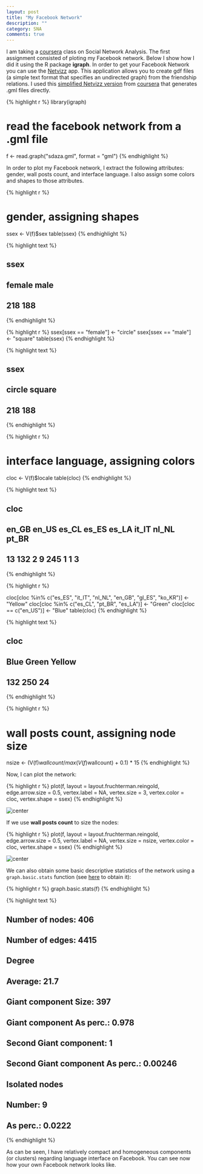 ```yaml
---
layout: post
title: "My Facebook Network"
description: ""
category: SNA
comments: true
---
```



I am taking a [coursera](https://www.coursera.org) class on Social Network Analysis. The first assignment consisted of ploting my Facebook network. Below I show how I did it using the R package __igraph__. In order to get your Facebook Network you can use the [Netvizz](https://apps.facebook.com/netvizz/) app. This application allows you to create gdf files (a simple text format that specifies an undirected graph) from the friendship relations. I used this [simplified Netvizz version](http://snacourse.com/getnet/) from [coursera](https://www.coursera.org)  that generates .gml files directly.







{% highlight r %}
library(igraph)

# read the facebook network from a .gml file
f <- read.graph("sdaza.gml", format = "gml")
{% endhighlight %}



In order to plot my Facebook network, I extract the following attributes: gender, wall posts count, and interface language. I also assign some colors and shapes to those attributes.


{% highlight r %}
# gender, assigning shapes
ssex <- V(f)$sex
table(ssex)
{% endhighlight %}



{% highlight text %}
## ssex
## female   male
##    218    188
{% endhighlight %}



{% highlight r %}
ssex[ssex == "female"] <- "circle"
ssex[ssex == "male"] <- "square"
table(ssex)
{% endhighlight %}



{% highlight text %}
## ssex
## circle square
##    218    188
{% endhighlight %}



{% highlight r %}

# interface language, assigning colors
cloc <- V(f)$locale
table(cloc)
{% endhighlight %}



{% highlight text %}
## cloc
## en_GB en_US es_CL es_ES es_LA it_IT nl_NL pt_BR
##    13   132     2     9   245     1     1     3
{% endhighlight %}



{% highlight r %}

cloc[cloc %in% c("es_ES", "it_IT", "nl_NL", "en_GB", "gl_ES", "ko_KR")] <-  "Yellow"
cloc[cloc %in% c("es_CL", "pt_BR", "es_LA")] <- "Green"
cloc[cloc == c("en_US")] <- "Blue"
table(cloc)
{% endhighlight %}



{% highlight text %}
## cloc
##   Blue  Green Yellow
##    132    250     24
{% endhighlight %}



{% highlight r %}

# wall posts count, assigning node size
nsize <- (V(f)$wallcount/max(V(f)$wallcount) + 0.1) * 15
{% endhighlight %}


Now, I can plot the network:


{% highlight r %}
plot(f, layout = layout.fruchterman.reingold, edge.arrow.size = 0.5,
    vertex.label = NA, vertex.size = 3, vertex.color = cloc,
    vertex.shape = ssex)
{% endhighlight %}

![center](/assets/img/2012-10-04-facebook-sna/fig1.png)


If we use __wall posts count__ to size the nodes:


{% highlight r %}
plot(f, layout = layout.fruchterman.reingold, edge.arrow.size = 0.5,
    vertex.label = NA, vertex.size = nsize, vertex.color = cloc,
    vertex.shape = ssex)
{% endhighlight %}

![center](/assets/img/2012-10-04-facebook-sna/fig2.png)


We can also obtain some basic descriptive statistics of the network using a `graph.basic.stats` function (see [here](http://www.isk.kth.se/~shahabm/WSAnalysis/networks/NetworkAnalysis.r) to obtain it):


{% highlight r %}
graph.basic.stats(f)
{% endhighlight %}



{% highlight text %}
## Number of nodes: 406
## Number of edges: 4415
##
## Degree
##   Average: 21.7
##
##
## Giant component  Size: 397
## Giant component  As perc.: 0.978
## Second Giant component: 1
## Second Giant component As perc.: 0.00246
##
## Isolated nodes
##   Number: 9
##   As perc.: 0.0222
{% endhighlight %}


As can be seen, I have relatively compact and homogeneous components (or clusters) regarding language interface on Facebook. You can see now how your own Facebook network looks like.
